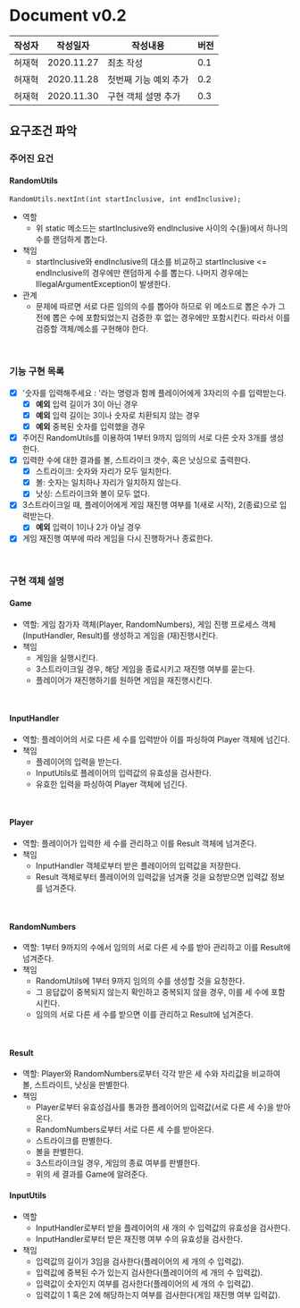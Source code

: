 # Document v0.2
|작성자|작성일자|작성내용|버전|
|------|--------|------|---|
|허재혁|2020.11.27|최초 작성|0.1|
|허재혁|2020.11.28|첫번째 기능 예외 추가|0.2|
|허재혁|2020.11.30|구현 객체 설명 추가|0.3|

## 요구조건 파악
### 주어진 요건
#### RandomUtils
```
RandomUtils.nextInt(int startInclusive, int endInclusive);
```
- 역할
    - 위 static 메소드는 startInclusive와 endInclusive 사이의 수(들)에서 하나의 수를 랜덤하게 뽑는다.
- 책임
    - startInclusive와 endInclusive의 대소를 비교하고 startInclusive <= endInclusive의 경우에만 랜덤하게 수를 뽑는다. 나머지 경우에는 IllegalArgumentException이 발생한다.
- 관계
    - 문제에 따르면 서로 다른 임의의 수를 뽑아야 하므로 위 메소드로 뽑은 수가 그 전에 뽑은 수에 포함되었는지 검증한 후 없는 경우에만 포함시킨다. 따라서 이를 검증할 객체/메소를 구현해야 한다.

<br>

### 기능 구현 목록
- [x] '숫자를 입력해주세요 : '라는 명령과 함께 플레이어에게 3자리의 수를 입력받는다.
    - [x] **예외** 입력 길이가 3이 아닌 경우
    - [x] **예외** 입력 길이는 3이나 숫자로 치환되지 않는 경우
    - [x] **예외** 중복된 숫자를 입력했을 경우
- [x] 주어진 RandomUtils를 이용하여 1부터 9까지 임의의 서로 다른 숫자 3개를 생성한다.
- [x] 입력한 수에 대한 결과를 볼, 스트라이크 갯수, 혹은 낫싱으로 출력한다.
    - [x] 스트라이크: 숫자와 자리가 모두 일치한다.
    - [x] 볼: 숫자는 일치하나 자리가 일치하지 않는다.
    - [x] 낫싱: 스트라이크와 볼이 모두 없다.
- [x] 3스트라이크일 때, 플레이어에게 게임 재진행 여부를 1(새로 시작), 2(종료)으로 입력받는다.
    - [x] **예외** 입력이 1이나 2가 아닐 경우
- [x] 게임 재진행 여부에 따라 게임을 다시 진행하거나 종료한다.

<br>

### 구현 객체 설명
#### Game
- 역할: 게임 참가자 객체(Player, RandomNumbers), 게임 진행 프로세스 객체(InputHandler, Result)를 생성하고 게임을 (재)진행시킨다.
- 책임
    - 게임을 실행시킨다.
    - 3스트라이크일 경우, 해당 게임을 종료시키고 재진행 여부를 묻는다.
    - 플레이어가 재진행하기를 원하면 게임을 재진행시킨다.
    
 <br>
 
 #### InputHandler
 - 역할: 플레이어의 서로 다른 세 수를 입력받아 이를 파싱하여 Player 객체에 넘긴다.
 - 책임
    - 플레이어의 입력을 받는다.
    - InputUtils로 플레이어의 입력값의 유효성을 검사한다.
    - 유효한 입력을 파싱하여 Player 객체에 넘긴다.
 
 <br>
 
 #### Player
 - 역할: 플레이어가 입력한 세 수를 관리하고 이를 Result 객체에 넘겨준다.
 - 책임
     - InputHandler 객체로부터 받은 플레이어의 입력값을 저장한다.
     - Result 객체로부터 플레이어의 입력값을 넘겨줄 것을 요청받으면 입력값 정보를 넘겨준다.
  
 <br>
 
 #### RandomNumbers
 - 역할: 1부터 9까지의 수에서 임의의 서로 다른 세 수를 받아 관리하고 이를 Result에 넘겨준다.
 - 책임
    - RandomUtils에 1부터 9까지 임의의 수를 생성할 것을 요청한다.
    - 그 응답값이 중복되지 않는지 확인하고 중복되지 않을 경우, 이를 세 수에 포함시킨다.
    - 임의의 서로 다른 세 수를 받으면 이를 관리하고 Result에 넘겨준다.
    
  <br>
  
  #### Result
  - 역할: Player와 RandomNumbers로부터 각각 받은 세 수와 자리값을 비교하여 볼, 스트라이트, 낫싱을 판별한다.
  - 책임
    - Player로부터 유효성검사를 통과한 플레이어의 입력값(서로 다른 세 수)을 받아온다.
    - RandomNumbers로부터 서로 다른 세 수를 받아온다.
    - 스트라이크를 판별한다.
    - 볼을 판별한다.
    - 3스트라이크일 경우, 게임의 종료 여부를 판별한다.
    - 위의 세 결과를 Game에 알려준다.
  
  #### InputUtils
  - 역할
    - InputHandler로부터 받을 플레이어의 새 개의 수 입력값의 유효성을 검사한다.
    - InputHandler로부터 받은 재진행 여부 수의 유효성을 검사한다.
  - 책임
    - 입력값의 길이가 3임을 검사한다(플레이어의 세 개의 수 입력값).
    - 입력값에 중복된 수가 있는지 검사한다(플레이어의 세 개의 수 입력값).
    - 입력값이 숫자인지 여부를 검사한다(플레이어의 세 개의 수 입력값).
    - 입력값이 1 혹은 2에 해당하는지 여부를 검사한다(게임 재진행 여부 입력값).